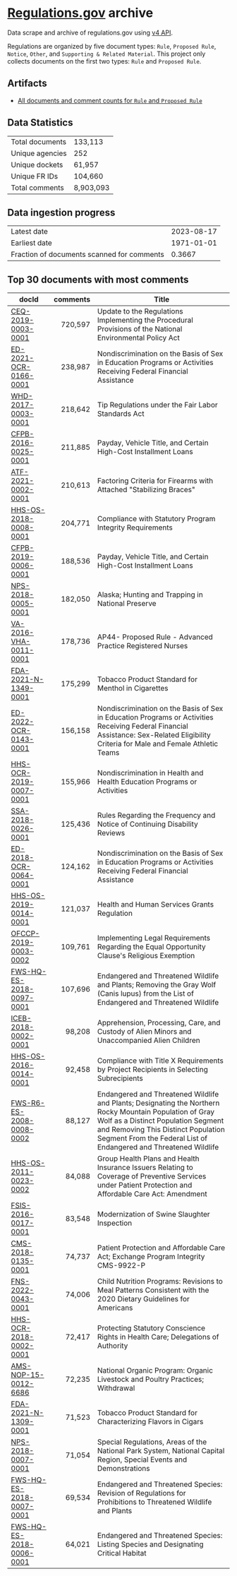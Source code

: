 # [Regulations.gov](https://www.regulations.gov/) archive

Data scrape and archive of regulations.gov using [v4 API](https://open.gsa.gov/api/regulationsgov/).

Regulations are organized by five document types: `Rule`, `Proposed Rule`, `Notice`, `Other`, and `Supporting & Related Material`. This project only collects documents on the first two types: `Rule` and `Proposed Rule`.

## Artifacts

+ [All documents and comment counts for `Rule` and `Proposed Rule`](artifacts/LISTING_rules_and_posted_rules.csv)


## Data Statistics
|     |     |
|---- |---- |
| Total documents | 133,113    |
| Unique agencies | 252    |
| Unique dockets  | 61,957   |
| Unique FR IDs   | 104,660      |
| Total comments  | 8,903,093  |

## Data ingestion progress
|     |     |
|---- |---- |
| Latest date   | 2023-08-17 |
| Earliest date | 1971-01-01    |
| Fraction of documents scanned for comments  | 0.3667 |

## Top 30 documents with most comments
| docId | comments | Title |
|------|---------:|-------|
| [CEQ-2019-0003-0001](https://www.regulations.gov/document/CEQ-2019-0003-0001) | 720,597 | Update to the Regulations Implementing the Procedural Provisions of the National Environmental Policy Act |
| [ED-2021-OCR-0166-0001](https://www.regulations.gov/document/ED-2021-OCR-0166-0001) | 238,987 | Nondiscrimination on the Basis of Sex in Education Programs or Activities Receiving Federal Financial Assistance |
| [WHD-2017-0003-0001](https://www.regulations.gov/document/WHD-2017-0003-0001) | 218,642 | Tip Regulations under the Fair Labor Standards Act |
| [CFPB-2016-0025-0001](https://www.regulations.gov/document/CFPB-2016-0025-0001) | 211,885 | Payday, Vehicle Title, and Certain High-Cost Installment Loans |
| [ATF-2021-0002-0001](https://www.regulations.gov/document/ATF-2021-0002-0001) | 210,613 | Factoring Criteria for Firearms with Attached "Stabilizing Braces" |
| [HHS-OS-2018-0008-0001](https://www.regulations.gov/document/HHS-OS-2018-0008-0001) | 204,771 | Compliance with Statutory Program Integrity Requirements |
| [CFPB-2019-0006-0001](https://www.regulations.gov/document/CFPB-2019-0006-0001) | 188,536 | Payday, Vehicle Title, and Certain High-Cost Installment Loans |
| [NPS-2018-0005-0001](https://www.regulations.gov/document/NPS-2018-0005-0001) | 182,050 | Alaska; Hunting and Trapping in National Preserve |
| [VA-2016-VHA-0011-0001](https://www.regulations.gov/document/VA-2016-VHA-0011-0001) | 178,736 | AP44- Proposed Rule - Advanced Practice Registered Nurses |
| [FDA-2021-N-1349-0001](https://www.regulations.gov/document/FDA-2021-N-1349-0001) | 175,299 | Tobacco Product Standard for Menthol in Cigarettes |
| [ED-2022-OCR-0143-0001](https://www.regulations.gov/document/ED-2022-OCR-0143-0001) | 156,158 | Nondiscrimination on the Basis of Sex in Education Programs or Activities Receiving Federal Financial Assistance: Sex-Related Eligibility Criteria for Male and Female Athletic Teams |
| [HHS-OCR-2019-0007-0001](https://www.regulations.gov/document/HHS-OCR-2019-0007-0001) | 155,966 | Nondiscrimination in Health and Health Education Programs or Activities |
| [SSA-2018-0026-0001](https://www.regulations.gov/document/SSA-2018-0026-0001) | 125,436 | Rules Regarding the Frequency and Notice of Continuing Disability Reviews |
| [ED-2018-OCR-0064-0001](https://www.regulations.gov/document/ED-2018-OCR-0064-0001) | 124,162 | Nondiscrimination on the Basis of Sex in Education Programs or Activities Receiving Federal Financial Assistance |
| [HHS-OS-2019-0014-0001](https://www.regulations.gov/document/HHS-OS-2019-0014-0001) | 121,037 | Health and Human Services Grants Regulation |
| [OFCCP-2019-0003-0002](https://www.regulations.gov/document/OFCCP-2019-0003-0002) | 109,761 | Implementing Legal Requirements Regarding the Equal Opportunity Clause's Religious Exemption |
| [FWS-HQ-ES-2018-0097-0001](https://www.regulations.gov/document/FWS-HQ-ES-2018-0097-0001) | 107,696 | Endangered and Threatened Wildlife and Plants; Removing the Gray Wolf (Canis lupus) from the List of Endangered and Threatened Wildlife |
| [ICEB-2018-0002-0001](https://www.regulations.gov/document/ICEB-2018-0002-0001) | 98,208 | Apprehension, Processing, Care, and Custody of Alien Minors and Unaccompanied Alien Children |
| [HHS-OS-2016-0014-0001](https://www.regulations.gov/document/HHS-OS-2016-0014-0001) | 92,458 | Compliance with Title X Requirements by Project Recipients in Selecting Subrecipients |
| [FWS-R6-ES-2008-0008-0002](https://www.regulations.gov/document/FWS-R6-ES-2008-0008-0002) | 88,127 | Endangered and Threatened Wildlife and Plants; Designating the Northern Rocky Mountain Population of Gray Wolf as a Distinct Population Segment and Removing This Distinct Population Segment From the Federal List of Endangered and Threatened Wildlife |
| [HHS-OS-2011-0023-0002](https://www.regulations.gov/document/HHS-OS-2011-0023-0002) | 84,088 | Group Health Plans and Health Insurance Issuers Relating to Coverage of Preventive Services under Patient Protection and Affordable Care Act: Amendment |
| [FSIS-2016-0017-0001](https://www.regulations.gov/document/FSIS-2016-0017-0001) | 83,548 | Modernization of Swine Slaughter Inspection |
| [CMS-2018-0135-0001](https://www.regulations.gov/document/CMS-2018-0135-0001) | 74,737 | Patient Protection and Affordable Care Act; Exchange Program Integrity CMS-9922-P |
| [FNS-2022-0043-0001](https://www.regulations.gov/document/FNS-2022-0043-0001) | 74,006 | Child Nutrition Programs: Revisions to Meal Patterns Consistent with the 2020 Dietary Guidelines for Americans |
| [HHS-OCR-2018-0002-0001](https://www.regulations.gov/document/HHS-OCR-2018-0002-0001) | 72,417 | Protecting Statutory Conscience Rights in Health Care; Delegations of Authority |
| [AMS-NOP-15-0012-6686](https://www.regulations.gov/document/AMS-NOP-15-0012-6686) | 72,235 | National Organic Program: Organic Livestock and Poultry Practices; Withdrawal |
| [FDA-2021-N-1309-0001](https://www.regulations.gov/document/FDA-2021-N-1309-0001) | 71,523 | Tobacco Product Standard for Characterizing Flavors in Cigars |
| [NPS-2018-0007-0001](https://www.regulations.gov/document/NPS-2018-0007-0001) | 71,054 | Special Regulations, Areas of the National Park System, National Capital Region, Special Events and Demonstrations |
| [FWS-HQ-ES-2018-0007-0001](https://www.regulations.gov/document/FWS-HQ-ES-2018-0007-0001) | 69,534 | Endangered and Threatened Species: Revision of Regulations for Prohibitions to Threatened Wildlife and Plants |
| [FWS-HQ-ES-2018-0006-0001](https://www.regulations.gov/document/FWS-HQ-ES-2018-0006-0001) | 64,021 | Endangered and Threatened Species: Listing Species and Designating Critical Habitat |

